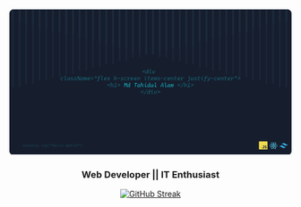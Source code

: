 <!-- # Overview
- 👋 Hi, I’m @TahidulAlam
- 👀 I’m interested in 0101 -->
<!-- ![The Web Development are beautiful!](/images/githubBanner2.png "Web Development") -->
![The Web Development are beautiful!](/images/Untitled-1Image.png "Web Development")

<h3 align="center">
Web Developer || IT Enthusiast
</h3>
<!-- [![GitHub Streak](https://github-readme-streak-stats.herokuapp.com?user=TahidulAlam&theme=blux)](https://git.io/streak-stats) -->

<p align="center">
  <a href="https://git.io/streak-stats">
    <img src="https://github-readme-streak-stats.herokuapp.com?user=TahidulAlam&theme=blux" alt="GitHub Streak" />
  </a>
</p>



<!---
TahidulAlam/TahidulAlam is a ✨ special ✨ repository because its `README.md` (this file) appears on your GitHub profile.
You can click the Preview link to take a look at your changes.
--->
